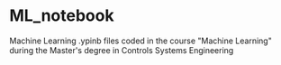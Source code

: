 # ML_notebook
Machine Learning .ypinb files coded in the course "Machine Learning" during the Master's degree in Controls Systems Engineering
